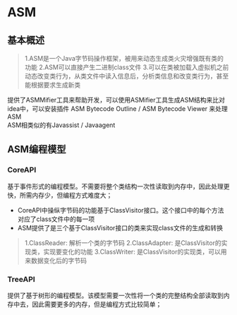 # ASM 

## 基本概述
>1.ASM是一个Java字节码操作框架，被用来动态生成类火灾增强既有类的功能
>2.ASM可以直接产生二进制class文件
>3.可以在类被加载入虚拟机之前动态改变类行为，从类文件中读入信息后，分析类信息和改变类行为，甚至能根据要求生成新类

提供了ASMMifier工具来帮助开发，可以使用ASMifier工具生成ASM结构来比对   
idea中，可以安装插件 ASM Bytecode Outline / ASM Bytecode Viewer 来处理ASM   
ASM相类似的有Javassist / Javaagent
## ASM编程模型

### CoreAPI
基于事件形式的编程模型。不需要将整个类结构一次性读取到内存中，因此处理更快，所需内存少，但编程方式难度大；

* CoreAPI中操纵字节码的功能基于ClassVisitor接口。这个接口中的每个方法对应了class文件中的每一项
* ASM提供了是三个基于ClassVisitor接口的类来实现class文件的生成和转换
>1.ClassReader: 解析一个类的字节码
>2.ClassAdapter: 是ClassVisitor的实现类，实现要变化的功能
>3.ClassWriter: 是ClassVisitor的实现类，可以用来数据变化后的字节码

### TreeAPI
提供了基于树形的编程模型。该模型需要一次性将一个类的完整结构全部读取到内存中去，因此需要更多的内存，但是编程方式比较简单；



